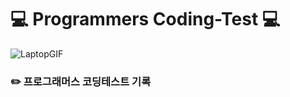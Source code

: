 # 💻 Programmers Coding-Test 💻
![LaptopGIF](https://user-images.githubusercontent.com/103248831/215305651-a3d05a2c-c5e3-41fd-b0c0-cc5846aabb82.gif)

### ✏️ 프로그래머스 코딩테스트 기록
